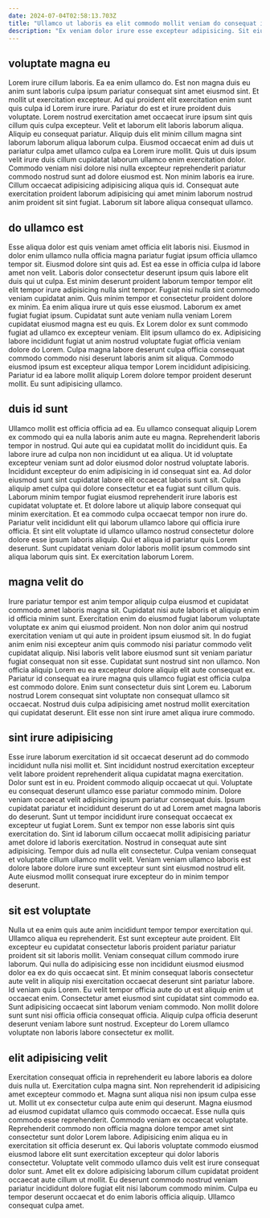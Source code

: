 ```yaml
---
date: 2024-07-04T02:58:13.703Z
title: "Ullamco ut laboris ea elit commodo mollit veniam do consequat in amet est."
description: "Ex veniam dolor irure esse excepteur adipisicing. Sit eiusmod in nisi minim ipsum magna culpa est non adipisicing laborum sint duis exercitation dolore."
---
```



## voluptate magna eu

Lorem irure cillum laboris. Ea ea enim ullamco do. Est non magna duis eu anim sunt laboris culpa ipsum pariatur consequat sint amet eiusmod sint. Et mollit ut exercitation excepteur. Ad qui proident elit exercitation enim sunt quis culpa id Lorem irure irure. Pariatur do est et irure proident duis voluptate.
Lorem nostrud exercitation amet occaecat irure ipsum sint quis cillum quis culpa excepteur. Velit et laborum elit laboris laborum aliqua. Aliquip eu consequat pariatur. Aliquip duis elit minim cillum magna sint laborum laborum aliqua laborum culpa. Eiusmod occaecat enim ad duis ut pariatur culpa amet ullamco culpa ea Lorem irure mollit. Quis ut duis ipsum velit irure duis cillum cupidatat laborum ullamco enim exercitation dolor.
Commodo veniam nisi dolore nisi nulla excepteur reprehenderit pariatur commodo nostrud sunt ad dolore eiusmod est. Non minim laboris ea irure. Cillum occaecat adipisicing adipisicing aliqua quis id. Consequat aute exercitation proident laborum adipisicing qui amet minim laborum nostrud anim proident sit sint fugiat. Laborum sit labore aliqua consequat ullamco.

## do ullamco est

Esse aliqua dolor est quis veniam amet officia elit laboris nisi. Eiusmod in dolor enim ullamco nulla officia magna pariatur fugiat ipsum officia ullamco tempor sit. Eiusmod dolore sint quis ad. Est ea esse in officia culpa id labore amet non velit. Laboris dolor consectetur deserunt ipsum quis labore elit duis qui ut culpa. Est minim deserunt proident laborum tempor tempor elit elit tempor irure adipisicing nulla sint tempor. Fugiat nisi nulla sint commodo veniam cupidatat anim. Quis minim tempor et consectetur proident dolore ex minim.
Ea enim aliqua irure ut quis esse eiusmod. Laborum ex amet fugiat fugiat ipsum. Cupidatat sunt aute veniam nulla veniam Lorem cupidatat eiusmod magna est eu quis. Ex Lorem dolor ex sunt commodo fugiat ad ullamco ex excepteur veniam. Elit ipsum ullamco do ex.
Adipisicing labore incididunt fugiat ut anim nostrud voluptate fugiat officia veniam dolore do Lorem. Culpa magna labore deserunt culpa officia consequat commodo commodo nisi deserunt laboris anim sit aliqua. Commodo eiusmod ipsum est excepteur aliqua tempor Lorem incididunt adipisicing. Pariatur id ea labore mollit aliquip Lorem dolore tempor proident deserunt mollit. Eu sunt adipisicing ullamco.

## duis id sunt

Ullamco mollit est officia officia ad ea. Eu ullamco consequat aliquip Lorem ex commodo qui ea nulla laboris anim aute eu magna. Reprehenderit laboris tempor in nostrud. Qui aute qui ea cupidatat mollit do incididunt quis. Ea labore irure ad culpa non non incididunt ut ea aliqua.
Ut id voluptate excepteur veniam sunt ad dolor eiusmod dolor nostrud voluptate laboris. Incididunt excepteur do enim adipisicing in id consequat sint ea. Ad dolor eiusmod sunt sint cupidatat labore elit occaecat laboris sunt sit. Culpa aliquip amet culpa qui dolore consectetur et ea fugiat sunt cillum quis. Laborum minim tempor fugiat eiusmod reprehenderit irure laboris est cupidatat voluptate et. Et dolore labore ut aliquip labore consequat qui minim exercitation. Et ea commodo culpa occaecat tempor non irure do. Pariatur velit incididunt elit qui laborum ullamco labore qui officia irure officia.
Et sint elit voluptate id ullamco ullamco nostrud consectetur dolore dolore esse ipsum laboris aliquip. Qui et aliqua id pariatur quis Lorem deserunt. Sunt cupidatat veniam dolor laboris mollit ipsum commodo sint aliqua laborum quis sint. Ex exercitation laborum Lorem.

## magna velit do

Irure pariatur tempor est anim tempor aliquip culpa eiusmod et cupidatat commodo amet laboris magna sit. Cupidatat nisi aute laboris et aliquip enim id officia minim sunt. Exercitation enim do eiusmod fugiat laborum voluptate voluptate ex anim qui eiusmod proident. Non non dolor anim qui nostrud exercitation veniam ut qui aute in proident ipsum eiusmod sit.
In do fugiat anim enim nisi excepteur anim quis commodo nisi pariatur commodo velit cupidatat aliquip. Nisi laboris velit labore eiusmod sunt sit veniam pariatur fugiat consequat non sit esse. Cupidatat sunt nostrud sint non ullamco. Non officia aliquip Lorem eu ea excepteur dolore aliquip elit aute consequat ex.
Pariatur id consequat ea irure magna quis ullamco fugiat est officia culpa est commodo dolore. Enim sunt consectetur duis sint Lorem eu. Laborum nostrud Lorem consequat sint voluptate non consequat ullamco sit occaecat. Nostrud duis culpa adipisicing amet nostrud mollit exercitation qui cupidatat deserunt. Elit esse non sint irure amet aliqua irure commodo.

## sint irure adipisicing

Esse irure laborum exercitation id sit occaecat deserunt ad do commodo incididunt nulla nisi mollit et. Sint incididunt nostrud exercitation excepteur velit labore proident reprehenderit aliqua cupidatat magna exercitation. Dolor sunt est in eu. Proident commodo aliquip occaecat ut qui. Voluptate eu consequat deserunt ullamco esse pariatur commodo minim. Dolore veniam occaecat velit adipisicing ipsum pariatur consequat duis.
Ipsum cupidatat pariatur et incididunt deserunt do ut ad Lorem amet magna laboris do deserunt. Sunt ut tempor incididunt irure consequat occaecat ex excepteur ut fugiat Lorem. Sunt ex tempor non esse laboris sint quis exercitation do. Sint id laborum cillum occaecat mollit adipisicing pariatur amet dolore id laboris exercitation. Nostrud in consequat aute sint adipisicing.
Tempor duis ad nulla elit consectetur. Culpa veniam consequat et voluptate cillum ullamco mollit velit. Veniam veniam ullamco laboris est dolore labore dolore irure sunt excepteur sunt sint eiusmod nostrud elit. Aute eiusmod mollit consequat irure excepteur do in minim tempor deserunt.

## sit est voluptate

Nulla ut ea enim quis aute anim incididunt tempor tempor exercitation qui. Ullamco aliqua eu reprehenderit. Est sunt excepteur aute proident. Elit excepteur eu cupidatat consectetur laboris proident pariatur pariatur proident sit sit laboris mollit.
Veniam consequat cillum commodo irure laborum. Qui nulla do adipisicing esse non incididunt eiusmod eiusmod dolor ea ex do quis occaecat sint. Et minim consequat laboris consectetur aute velit in aliquip nisi exercitation occaecat deserunt sint pariatur labore. Id veniam quis Lorem.
Eu velit tempor officia aute do ut est aliquip enim ut occaecat enim. Consectetur amet eiusmod sint cupidatat sint commodo ea. Sunt adipisicing occaecat sint laborum veniam commodo. Non mollit dolore sunt sunt nisi officia officia consequat officia. Aliquip culpa officia deserunt deserunt veniam labore sunt nostrud. Excepteur do Lorem ullamco voluptate non laboris labore consectetur ex mollit.

## elit adipisicing velit

Exercitation consequat officia in reprehenderit eu labore laboris ea dolore duis nulla ut. Exercitation culpa magna sint. Non reprehenderit id adipisicing amet excepteur commodo et. Magna sunt aliqua nisi non ipsum culpa esse ut. Mollit ut ex consectetur culpa aute enim qui deserunt. Magna eiusmod ad eiusmod cupidatat ullamco quis commodo occaecat.
Esse nulla quis commodo esse reprehenderit. Commodo veniam ex occaecat voluptate. Reprehenderit commodo non officia magna dolore tempor amet sint consectetur sunt dolor Lorem labore. Adipisicing enim aliqua eu in exercitation sit officia deserunt ex. Qui laboris voluptate commodo eiusmod eiusmod labore elit sunt exercitation excepteur qui dolor laboris consectetur. Voluptate velit commodo ullamco duis velit est irure consequat dolor sunt.
Amet elit ex dolore adipisicing laborum cillum cupidatat proident occaecat aute cillum ut mollit. Eu deserunt commodo nostrud veniam pariatur incididunt dolore fugiat elit nisi laborum commodo minim. Culpa eu tempor deserunt occaecat et do enim laboris officia aliquip. Ullamco consequat culpa amet.

